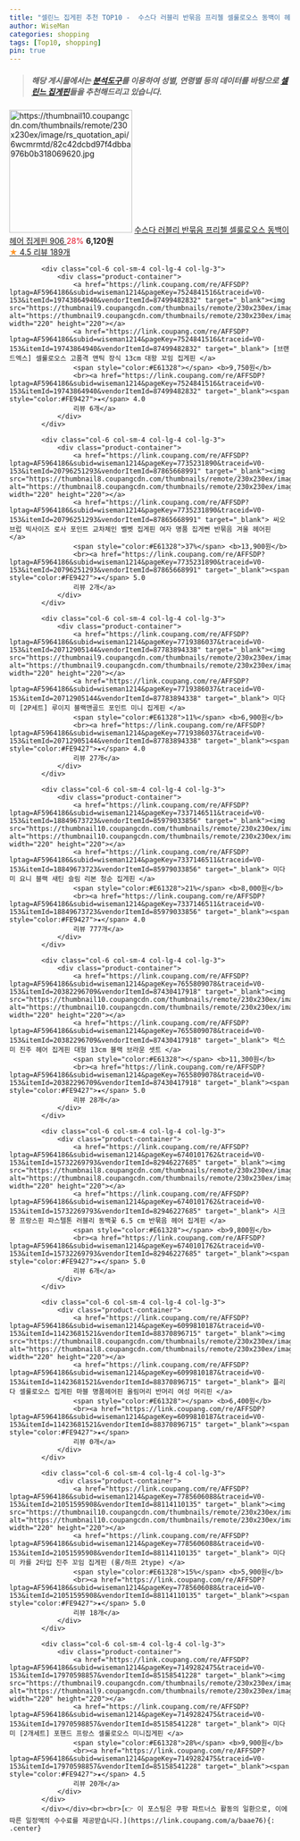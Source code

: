 ```yaml
---
title: "셀린느 집게핀 추천 TOP10 -  수스다 러블리 반묶음 프리첼 셀룰로오스 동백이 헤어 집게핀 906 "
author: WiseMan
categories: shopping
tags: [Top10, shopping]
pin: true
---
```


> ##### 해당 게시물에서는 [**분석도구**](https://itemscout.io/)를 이용하여 **성별**, **연령별** 등의 데이터를 바탕으로 [**셀린느 집게핀**](https://link.coupang.com/a/baae76)들을 추천해드리고 있습니다.
<div class="container"><div class="row">
            <div class="col-6 col-sm-4 col-lg-4 col-lg-3">
                <div class="product-container">
                    <a href="https://link.coupang.com/re/AFFSDP?lptag=AF5964186&subid=wiseman1214&pageKey=7290657096&traceid=V0-153&itemId=18633217453&vendorItemId=85768473029" target="_blank"><img src="https://thumbnail10.coupangcdn.com/thumbnails/remote/230x230ex/image/rs_quotation_api/6wcmrmtd/82c42dcbd97f4dbba976b0b318069620.jpg" alt="https://thumbnail10.coupangcdn.com/thumbnails/remote/230x230ex/image/rs_quotation_api/6wcmrmtd/82c42dcbd97f4dbba976b0b318069620.jpg" width="220" height="220"></a>
                    <a href="https://link.coupang.com/re/AFFSDP?lptag=AF5964186&subid=wiseman1214&pageKey=7290657096&traceid=V0-153&itemId=18633217453&vendorItemId=85768473029" target="_blank"> 수스다 러블리 반묶음 프리첼 셀룰로오스 동백이 헤어 집게핀 906 </a>
                    <span style="color:#E61328">28%</span> <b>6,120원</b>
                    <br><a href="https://link.coupang.com/re/AFFSDP?lptag=AF5964186&subid=wiseman1214&pageKey=7290657096&traceid=V0-153&itemId=18633217453&vendorItemId=85768473029" target="_blank"><span style="color:#FE9427">★</span> 4.5
                    리뷰 189개</a>
                </div>
            </div>
            
            <div class="col-6 col-sm-4 col-lg-4 col-lg-3">
                <div class="product-container">
                    <a href="https://link.coupang.com/re/AFFSDP?lptag=AF5964186&subid=wiseman1214&pageKey=7524841516&traceid=V0-153&itemId=19743864940&vendorItemId=87499482832" target="_blank"><img src="https://thumbnail9.coupangcdn.com/thumbnails/remote/230x230ex/image/vendor_inventory/febf/b17dc92fb45e0cea330299bd43eb075e9564377490996afdf27cec8bb41e.jpg" alt="https://thumbnail9.coupangcdn.com/thumbnails/remote/230x230ex/image/vendor_inventory/febf/b17dc92fb45e0cea330299bd43eb075e9564377490996afdf27cec8bb41e.jpg" width="220" height="220"></a>
                    <a href="https://link.coupang.com/re/AFFSDP?lptag=AF5964186&subid=wiseman1214&pageKey=7524841516&traceid=V0-153&itemId=19743864940&vendorItemId=87499482832" target="_blank"> [브랜드엑스] 셀룰로오스 고품격 앤틱 장식 13cm 대왕 꼬임 집게핀 </a>
                    <span style="color:#E61328"></span> <b>9,750원</b>
                    <br><a href="https://link.coupang.com/re/AFFSDP?lptag=AF5964186&subid=wiseman1214&pageKey=7524841516&traceid=V0-153&itemId=19743864940&vendorItemId=87499482832" target="_blank"><span style="color:#FE9427">★</span> 4.0
                    리뷰 6개</a>
                </div>
            </div>
            
            <div class="col-6 col-sm-4 col-lg-4 col-lg-3">
                <div class="product-container">
                    <a href="https://link.coupang.com/re/AFFSDP?lptag=AF5964186&subid=wiseman1214&pageKey=7735231890&traceid=V0-153&itemId=20796251293&vendorItemId=87865668991" target="_blank"><img src="https://thumbnail8.coupangcdn.com/thumbnails/remote/230x230ex/image/vendor_inventory/e514/9e879253d2f6f407bf2a5b4a9dd758b27a5f97f75f154b9771843e8bc993.jpg" alt="https://thumbnail8.coupangcdn.com/thumbnails/remote/230x230ex/image/vendor_inventory/e514/9e879253d2f6f407bf2a5b4a9dd758b27a5f97f75f154b9771843e8bc993.jpg" width="220" height="220"></a>
                    <a href="https://link.coupang.com/re/AFFSDP?lptag=AF5964186&subid=wiseman1214&pageKey=7735231890&traceid=V0-153&itemId=20796251293&vendorItemId=87865668991" target="_blank"> 씨오브럽 빅사이즈 로사 포인트 교차체인 벨벳 집게핀 여자 명품 집게삔 반묶음 겨울 헤어핀 </a>
                    <span style="color:#E61328">37%</span> <b>13,900원</b>
                    <br><a href="https://link.coupang.com/re/AFFSDP?lptag=AF5964186&subid=wiseman1214&pageKey=7735231890&traceid=V0-153&itemId=20796251293&vendorItemId=87865668991" target="_blank"><span style="color:#FE9427">★</span> 5.0
                    리뷰 2개</a>
                </div>
            </div>
            
            <div class="col-6 col-sm-4 col-lg-4 col-lg-3">
                <div class="product-container">
                    <a href="https://link.coupang.com/re/AFFSDP?lptag=AF5964186&subid=wiseman1214&pageKey=7719386037&traceid=V0-153&itemId=20712905144&vendorItemId=87783894338" target="_blank"><img src="https://thumbnail9.coupangcdn.com/thumbnails/remote/230x230ex/image/vendor_inventory/1b0c/406740e907224e2912446291aed5478a718580ce30faa478fb2572c37db8.jpg" alt="https://thumbnail9.coupangcdn.com/thumbnails/remote/230x230ex/image/vendor_inventory/1b0c/406740e907224e2912446291aed5478a718580ce30faa478fb2572c37db8.jpg" width="220" height="220"></a>
                    <a href="https://link.coupang.com/re/AFFSDP?lptag=AF5964186&subid=wiseman1214&pageKey=7719386037&traceid=V0-153&itemId=20712905144&vendorItemId=87783894338" target="_blank"> 미다미 [2P세트] 루이지 블랙앤골드 포인트 미니 집게핀 </a>
                    <span style="color:#E61328">11%</span> <b>6,900원</b>
                    <br><a href="https://link.coupang.com/re/AFFSDP?lptag=AF5964186&subid=wiseman1214&pageKey=7719386037&traceid=V0-153&itemId=20712905144&vendorItemId=87783894338" target="_blank"><span style="color:#FE9427">★</span> 4.0
                    리뷰 27개</a>
                </div>
            </div>
            
            <div class="col-6 col-sm-4 col-lg-4 col-lg-3">
                <div class="product-container">
                    <a href="https://link.coupang.com/re/AFFSDP?lptag=AF5964186&subid=wiseman1214&pageKey=7337146511&traceid=V0-153&itemId=18849673723&vendorItemId=85979033856" target="_blank"><img src="https://thumbnail10.coupangcdn.com/thumbnails/remote/230x230ex/image/vendor_inventory/e277/367f065b192b1018ade180c9348e8936d6b2ace095c53a665c312638d615.jpg" alt="https://thumbnail10.coupangcdn.com/thumbnails/remote/230x230ex/image/vendor_inventory/e277/367f065b192b1018ade180c9348e8936d6b2ace095c53a665c312638d615.jpg" width="220" height="220"></a>
                    <a href="https://link.coupang.com/re/AFFSDP?lptag=AF5964186&subid=wiseman1214&pageKey=7337146511&traceid=V0-153&itemId=18849673723&vendorItemId=85979033856" target="_blank"> 미다미 요니 블랙 새틴 슬림 리본 청순 집게핀 </a>
                    <span style="color:#E61328">21%</span> <b>8,000원</b>
                    <br><a href="https://link.coupang.com/re/AFFSDP?lptag=AF5964186&subid=wiseman1214&pageKey=7337146511&traceid=V0-153&itemId=18849673723&vendorItemId=85979033856" target="_blank"><span style="color:#FE9427">★</span> 4.0
                    리뷰 777개</a>
                </div>
            </div>
            
            <div class="col-6 col-sm-4 col-lg-4 col-lg-3">
                <div class="product-container">
                    <a href="https://link.coupang.com/re/AFFSDP?lptag=AF5964186&subid=wiseman1214&pageKey=7655809078&traceid=V0-153&itemId=20382296709&vendorItemId=87430417918" target="_blank"><img src="https://thumbnail10.coupangcdn.com/thumbnails/remote/230x230ex/image/vendor_inventory/1d41/a5185ac9b8b524aa6161f45688776159d323d2835e622a49344ee346879c.jpg" alt="https://thumbnail10.coupangcdn.com/thumbnails/remote/230x230ex/image/vendor_inventory/1d41/a5185ac9b8b524aa6161f45688776159d323d2835e622a49344ee346879c.jpg" width="220" height="220"></a>
                    <a href="https://link.coupang.com/re/AFFSDP?lptag=AF5964186&subid=wiseman1214&pageKey=7655809078&traceid=V0-153&itemId=20382296709&vendorItemId=87430417918" target="_blank"> 럭스미 진주 헤어 집게핀 대형 13cm 블랙 브라운 셋트 </a>
                    <span style="color:#E61328"></span> <b>11,300원</b>
                    <br><a href="https://link.coupang.com/re/AFFSDP?lptag=AF5964186&subid=wiseman1214&pageKey=7655809078&traceid=V0-153&itemId=20382296709&vendorItemId=87430417918" target="_blank"><span style="color:#FE9427">★</span> 5.0
                    리뷰 28개</a>
                </div>
            </div>
            
            <div class="col-6 col-sm-4 col-lg-4 col-lg-3">
                <div class="product-container">
                    <a href="https://link.coupang.com/re/AFFSDP?lptag=AF5964186&subid=wiseman1214&pageKey=6740101762&traceid=V0-153&itemId=15732269793&vendorItemId=82946227685" target="_blank"><img src="https://thumbnail8.coupangcdn.com/thumbnails/remote/230x230ex/image/vendor_inventory/ba0f/3baca0fefd14f9ca4bc8b73b9e89ab8969c9c332fd1b11ef2332827bdfef.jpg" alt="https://thumbnail8.coupangcdn.com/thumbnails/remote/230x230ex/image/vendor_inventory/ba0f/3baca0fefd14f9ca4bc8b73b9e89ab8969c9c332fd1b11ef2332827bdfef.jpg" width="220" height="220"></a>
                    <a href="https://link.coupang.com/re/AFFSDP?lptag=AF5964186&subid=wiseman1214&pageKey=6740101762&traceid=V0-153&itemId=15732269793&vendorItemId=82946227685" target="_blank"> 시크몽 프랑스핀 파스텔톤 러블리 동백꽃 6.5 cm 반묶음 헤어 집게핀 </a>
                    <span style="color:#E61328"></span> <b>9,800원</b>
                    <br><a href="https://link.coupang.com/re/AFFSDP?lptag=AF5964186&subid=wiseman1214&pageKey=6740101762&traceid=V0-153&itemId=15732269793&vendorItemId=82946227685" target="_blank"><span style="color:#FE9427">★</span> 5.0
                    리뷰 6개</a>
                </div>
            </div>
            
            <div class="col-6 col-sm-4 col-lg-4 col-lg-3">
                <div class="product-container">
                    <a href="https://link.coupang.com/re/AFFSDP?lptag=AF5964186&subid=wiseman1214&pageKey=6099810187&traceid=V0-153&itemId=11423681521&vendorItemId=88370896715" target="_blank"><img src="https://thumbnail8.coupangcdn.com/thumbnails/remote/230x230ex/image/vendor_inventory/4d99/5d35061fee793e976e685f4b257e2d7ba03ff862c05fac27d45c28fe38fc.jpg" alt="https://thumbnail8.coupangcdn.com/thumbnails/remote/230x230ex/image/vendor_inventory/4d99/5d35061fee793e976e685f4b257e2d7ba03ff862c05fac27d45c28fe38fc.jpg" width="220" height="220"></a>
                    <a href="https://link.coupang.com/re/AFFSDP?lptag=AF5964186&subid=wiseman1214&pageKey=6099810187&traceid=V0-153&itemId=11423681521&vendorItemId=88370896715" target="_blank"> 플리다 셀룰로오스 집게핀 마블 명품헤어핀 올림머리 반머리 여성 머리핀 </a>
                    <span style="color:#E61328"></span> <b>6,400원</b>
                    <br><a href="https://link.coupang.com/re/AFFSDP?lptag=AF5964186&subid=wiseman1214&pageKey=6099810187&traceid=V0-153&itemId=11423681521&vendorItemId=88370896715" target="_blank"><span style="color:#FE9427">★</span> 
                    리뷰 0개</a>
                </div>
            </div>
            
            <div class="col-6 col-sm-4 col-lg-4 col-lg-3">
                <div class="product-container">
                    <a href="https://link.coupang.com/re/AFFSDP?lptag=AF5964186&subid=wiseman1214&pageKey=7785606088&traceid=V0-153&itemId=21051595908&vendorItemId=88114110135" target="_blank"><img src="https://thumbnail10.coupangcdn.com/thumbnails/remote/230x230ex/image/vendor_inventory/f89d/1c6d758268bd132ab92fdfa05c1a4ec2435029db7b64a186e7e1e6bd48ac.png" alt="https://thumbnail10.coupangcdn.com/thumbnails/remote/230x230ex/image/vendor_inventory/f89d/1c6d758268bd132ab92fdfa05c1a4ec2435029db7b64a186e7e1e6bd48ac.png" width="220" height="220"></a>
                    <a href="https://link.coupang.com/re/AFFSDP?lptag=AF5964186&subid=wiseman1214&pageKey=7785606088&traceid=V0-153&itemId=21051595908&vendorItemId=88114110135" target="_blank"> 미다미 카를 2타입 진주 꼬임 집게핀 (롱/하프 2type) </a>
                    <span style="color:#E61328">15%</span> <b>5,900원</b>
                    <br><a href="https://link.coupang.com/re/AFFSDP?lptag=AF5964186&subid=wiseman1214&pageKey=7785606088&traceid=V0-153&itemId=21051595908&vendorItemId=88114110135" target="_blank"><span style="color:#FE9427">★</span> 5.0
                    리뷰 18개</a>
                </div>
            </div>
            
            <div class="col-6 col-sm-4 col-lg-4 col-lg-3">
                <div class="product-container">
                    <a href="https://link.coupang.com/re/AFFSDP?lptag=AF5964186&subid=wiseman1214&pageKey=7149282475&traceid=V0-153&itemId=17970598857&vendorItemId=85158541228" target="_blank"><img src="https://thumbnail9.coupangcdn.com/thumbnails/remote/230x230ex/image/vendor_inventory/0524/da5f101a3daa4969e211d123ccc78cef28da51efa52ac11b567593bd5cf9.jpg" alt="https://thumbnail9.coupangcdn.com/thumbnails/remote/230x230ex/image/vendor_inventory/0524/da5f101a3daa4969e211d123ccc78cef28da51efa52ac11b567593bd5cf9.jpg" width="220" height="220"></a>
                    <a href="https://link.coupang.com/re/AFFSDP?lptag=AF5964186&subid=wiseman1214&pageKey=7149282475&traceid=V0-153&itemId=17970598857&vendorItemId=85158541228" target="_blank"> 미다미 [2개세트] 포핸드 프랑스 셀룰로오스 미니집게핀 </a>
                    <span style="color:#E61328">28%</span> <b>9,900원</b>
                    <br><a href="https://link.coupang.com/re/AFFSDP?lptag=AF5964186&subid=wiseman1214&pageKey=7149282475&traceid=V0-153&itemId=17970598857&vendorItemId=85158541228" target="_blank"><span style="color:#FE9427">★</span> 4.5
                    리뷰 20개</a>
                </div>
            </div>
            </div></div><br><br>[👉 이 포스팅은 쿠팡 파트너스 활동의 일환으로, 이에 따른 일정액의 수수료를 제공받습니다.](https://link.coupang.com/a/baae76){: .center}